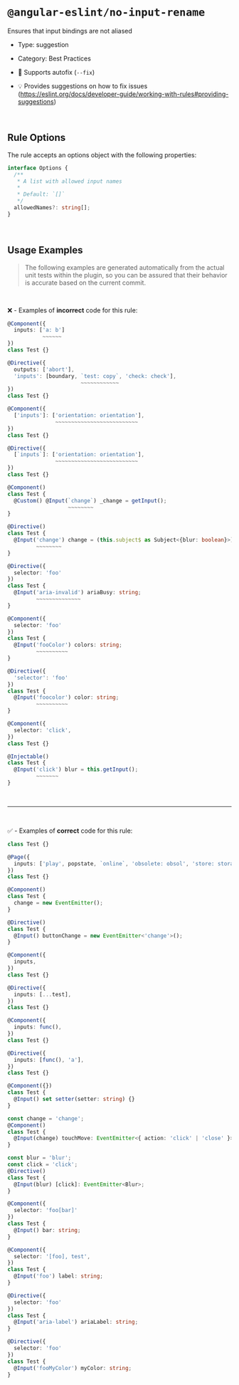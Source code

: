 <!--

  DO NOT EDIT.

  This markdown file was autogenerated using a mixture of the following files as the source of truth for its data:
  - ../../src/rules/no-input-rename.ts
  - ../../tests/rules/no-input-rename/cases.ts

  In order to update this file, it is therefore those files which need to be updated, as well as potentially the generator script:
  - ../../../../tools/scripts/generate-rule-docs.ts

-->

# `@angular-eslint/no-input-rename`

Ensures that input bindings are not aliased

- Type: suggestion
- Category: Best Practices
- 🔧 Supports autofix (`--fix`)

- 💡 Provides suggestions on how to fix issues (https://eslint.org/docs/developer-guide/working-with-rules#providing-suggestions)

<br>

## Rule Options

The rule accepts an options object with the following properties:

```ts
interface Options {
  /**
   * A list with allowed input names
   *
   * Default: `[]`
   */
  allowedNames?: string[];
}

```

<br>

## Usage Examples

> The following examples are generated automatically from the actual unit tests within the plugin, so you can be assured that their behavior is accurate based on the current commit.

<br>

❌ - Examples of **incorrect** code for this rule:

```ts
@Component({
  inputs: ['a: b']
           ~~~~~~
})
class Test {}
```

```ts
@Directive({
  outputs: ['abort'],
  'inputs': [boundary, `test: copy`, 'check: check'],
                       ~~~~~~~~~~~~
})
class Test {}
```

```ts
@Component({
  ['inputs']: ['orientation: orientation'],
               ~~~~~~~~~~~~~~~~~~~~~~~~~~
})
class Test {}
```

```ts
@Directive({
  [`inputs`]: ['orientation: orientation'],
               ~~~~~~~~~~~~~~~~~~~~~~~~~~
})
class Test {}
```

```ts
@Component()
class Test {
  @Custom() @Input(`change`) _change = getInput();
                   ~~~~~~~~
}
```

```ts
@Directive()
class Test {
  @Input('change') change = (this.subject$ as Subject<{blur: boolean}>).pipe();
         ~~~~~~~~
}
```

```ts
@Directive({
  selector: 'foo'
})
class Test {
  @Input('aria-invalid') ariaBusy: string;
         ~~~~~~~~~~~~~~
}
```

```ts
@Component({
  selector: 'foo'
})
class Test {
  @Input('fooColor') colors: string;
         ~~~~~~~~~~
}
```

```ts
@Directive({
  'selector': 'foo'
})
class Test {
  @Input('foocolor') color: string;
         ~~~~~~~~~~
}
```

```ts
@Component({
  selector: 'click',
})
class Test {}

@Injectable()
class Test {
  @Input('click') blur = this.getInput();
         ~~~~~~~
}
```

<br>

---

<br>

✅ - Examples of **correct** code for this rule:

```ts
class Test {}
```

```ts
@Page({
  inputs: ['play', popstate, `online`, 'obsolete: obsol', 'store: storage'],
})
class Test {}
```

```ts
@Component()
class Test {
  change = new EventEmitter();
}
```

```ts
@Directive()
class Test {
  @Input() buttonChange = new EventEmitter<'change'>();
}
```

```ts
@Component({
  inputs,
})
class Test {}
```

```ts
@Directive({
  inputs: [...test],
})
class Test {}
```

```ts
@Component({
  inputs: func(),
})
class Test {}
```

```ts
@Directive({
  inputs: [func(), 'a'],
})
class Test {}
```

```ts
@Component({})
class Test {
  @Input() set setter(setter: string) {}
}
```

```ts
const change = 'change';
@Component()
class Test {
  @Input(change) touchMove: EventEmitter<{ action: 'click' | 'close' }> = new EventEmitter<{ action: 'click' | 'close' }>();
}
```

```ts
const blur = 'blur';
const click = 'click';
@Directive()
class Test {
  @Input(blur) [click]: EventEmitter<Blur>;
}
```

```ts
@Component({
  selector: 'foo[bar]'
})
class Test {
  @Input() bar: string;
}
```

```ts
@Component({
  selector: '[foo], test',
})
class Test {
  @Input('foo') label: string;
}
```

```ts
@Directive({
  selector: 'foo'
})
class Test {
  @Input('aria-label') ariaLabel: string;
}
```

```ts
@Directive({
  selector: 'foo'
})
class Test {
  @Input('fooMyColor') myColor: string;
}
```
